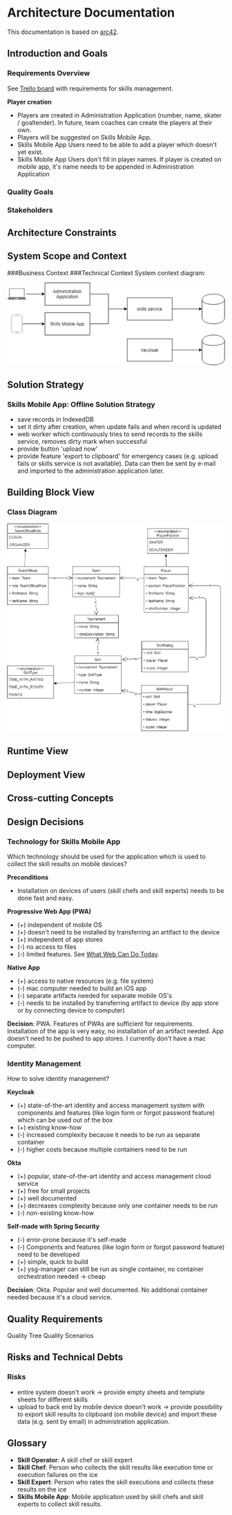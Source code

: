 # Architecture Documentation
This documentation is based on [arc42](https://arc42.org/download).

## Introduction and Goals
### Requirements Overview
See [Trello board](https://trello.com/b/cTCQho4q/ysg-manager-skills) with requirements for skills management.

**Player creation**
* Players are created in Administration Application (number, name, skater / goaltender). In future, team coaches can create the players at their own.
* Players will be suggested on Skills Mobile App.
* Skills Mobile App Users need to be able to add a player which doesn't yet exist.
* Skills Mobile App Users don't fill in player names. If player is created on mobile app, it's name needs to be appended in Administration Application 

### Quality Goals
### Stakeholders

## Architecture Constraints

## System Scope and Context
###Business Context
###Technical Context
System context diagram:

![System context diagram](./ysg-manager_system-context-diagram.png "System context diagram")

## Solution Strategy
### Skills Mobile App: Offline Solution Strategy
* save records in IndexedDB
* set it dirty after creation, when update fails and when record is updated
* web worker which continuously tries to send records to the skills service, removes dirty mark when successful
* provide button 'upload now'
* provide feature 'export to clipboard' for emergency cases (e.g. upload fails or skills service is not available). Data can then be sent by e-mail and imported to the administration application later.

## Building Block View

### Class Diagram

![Class diagram](./ysg-manager_class-diagram.png "Class diagram")

## Runtime View

## Deployment View

## Cross-cutting Concepts

## Design Decisions

### Technology for Skills Mobile App
Which technology should be used for the application which is used to collect the skill results on mobile devices?

**Preconditions**
* Installation on devices of users (skill chefs and skill experts) needs to be done fast and easy.

**Progressive Web App (PWA)**
* (+) independent of mobile OS
* (+) doesn't need to be installed by transferring an artifact to the device
* (+) independent of app stores
* (-) no access to files
* (-) limited features. See [What Web Can Do Today](https://whatwebcando.today).

**Native App**
* (+) access to native resources (e.g. file system)
* (-) mac computer needed to build an iOS app
* (-) separate artifacts needed for separate mobile OS's
* (-) needs to be installed by transferring artifact to device (by app store or by connecting device to computer)

**Decision**: PWA. Features of PWAs are sufficient for requirements. Installation of the app is very easy, no installation of an artifact needed. App doesn't need to be pushed to app stores. I currently don't have a mac computer.

### Identity Management
How to solve identity management?

**Keycloak**
* (+) state-of-the-art identity and access management system with components and features (like login form or forgot password feature) which can be used out of the box
* (+) existing know-how
* (-) increased complexity because it needs to be run as separate container
* (-) higher costs because multiple containers need to be run

**Okta**
* (+) popular, state-of-the-art identity and access management cloud service
* (+) free for small projects
* (+) well documented
* (+) decreases complexity because only one container needs to be run
* (-) non-existing know-how

**Self-made with Spring Security**
* (-) error-prone because it's self-made
* (-) Components and features (like login form or forgot password feature) need to be developed
* (+) simple, quick to build
* (+) ysg-manager can still be run as single container, no container orchestration needed -> cheap

**Decision**: Okta. Popular and well documented. No additional container needed because it's a cloud service.

## Quality Requirements
Quality Tree
Quality Scenarios

## Risks and Technical Debts
### Risks
* entire system doesn't work -> provide empty sheets and template sheets for different skills
* upload to back end by mobile device doesn't work -> provide possibility to export skill results to clipboard (on mobile device) and import these data (e.g. sent by email) in administration application.

## Glossary
* **Skill Operator**: A skill chef or skill expert
* **Skill Chef**: Person who collects the skill results like execution time or execution failures on the ice
* **Skill Expert**: Person who rates the skill executions and collects these results on the ice
* **Skills Mobile App**: Mobile application used by skill chefs and skill experts to collect skill results.
